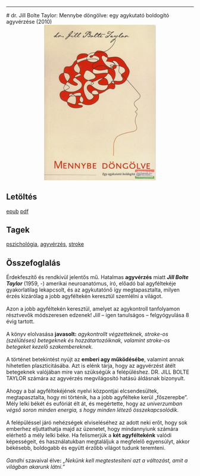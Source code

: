 <hr/>
# <a name="id_1819">dr. Jill Bolte Taylor: Mennybe döngölve: egy agykutató boldogító agyvérzése (2010)</a>
<center><img src="https://github.com/BercziSandor/calibre_lib/raw/main/main/dr.%20Jill%20Bolte%20Taylor/Mennybe%20dongolve_%20egy%20agykutato%20bol%20%281819%29/cover.jpg" alt="cover" width="300"/></center>

## Letöltés
[epub](https://github.com/BercziSandor/calibre_lib/raw/main/main/dr.%20Jill%20Bolte%20Taylor/Mennybe%20dongolve_%20egy%20agykutato%20bol%20%281819%29/Mennybe%20dongolve_%20egy%20agykutato%20-%20dr.%20Jill%20Bolte%20Taylor.epub) 
 [pdf](https://github.com/BercziSandor/calibre_lib/raw/main/main/dr.%20Jill%20Bolte%20Taylor/Mennybe%20dongolve_%20egy%20agykutato%20bol%20%281819%29/Mennybe%20dongolve_%20egy%20agykutato%20-%20dr.%20Jill%20Bolte%20Taylor.pdf)

## Tagek
[pszichológia](https://github.com/berczisandor/calibre_lib/blob/main/main/_tags/pszichol%c3%b3gia.md), [agyvérzés](https://github.com/berczisandor/calibre_lib/blob/main/main/_tags/agyv%c3%a9rz%c3%a9s.md), [stroke](https://github.com/berczisandor/calibre_lib/blob/main/main/_tags/stroke.md)

## Összefoglalás
<div>
<p>Érdekfeszítő és rendkívül jelentős mű. Hatalmas <strong>agyvérzés</strong> miatt <span style="font-weight: bold; font-style: italic">Jill Bolte Taylor</span> (1959, -) amerikai neuroanatómus, író, előadó bal agyféltekéje gyakorlatilag lekapcsolt, és az agykutatónő így megtapasztalta, milyen érzés kizárólag a jobb agyféltekén keresztül szemlélni a világot. <br><br>Azon a jobb agyféltekén keresztül, amelyet az agykontroll tanfolyamon résztvevők módszeresen edzenek! <em>Jill</em> – igen tanulságos – felgyógyulása 8 évig tartott.<br><br>A könyv elolvasása <strong>javasolt:</strong> <em>agykontrollt végzetteknek, stroke-os (szélütéses) betegeknek és hozzátartozóiknak, valamint stroke-os betegeket kezelő szakembereknek.</em><br><br>A történet betekintést nyújt az <strong>emberi agy működésébe</strong>, valamint annak hihetetlen plaszticitásába. Azt is elénk tárja, hogy az agyvérzést átélt betegeknek valójában mire van szükségük a felépüléshez. DR. JILL BOLTE TAYLOR számára az agyvérzés megvilágosító hatású áldásnak bizonyult.<br><br>Ahogy a bal agyféltekéjének nyelvi központjai elcsendesültek, megtapasztalta, hogy mi történik, ha a jobb agyfélteke kerül „főszerepbe”. Mély lelki békét és eufóriát élt át, és megértette, hogy az <em>univerzumban végső soron minden energia, s hogy minden létező összekapcsolódik.</em><br><br>A felépüléssel járó nehézségek elviseléséhez az adott neki erőt, hogy sok emberhez eljuttathatja majd az üzenetet, hogy mindannyiunk számára elérhető a mély lelki béke. Ha felismerjük a <strong>két agyféltekénk</strong> valódi képességeit, és használatukban megtaláljuk a megfelelő egyensúlyt, akkor békésebb, boldogabb és együtt érzőbb világot tudunk teremteni. <br><br><em>Gandhi</em> szavaival élve<strong>:</strong> <em>„Nekünk kell megtestesíteni azt a változást, amit a világban akarunk látni.”</em></p></div>


